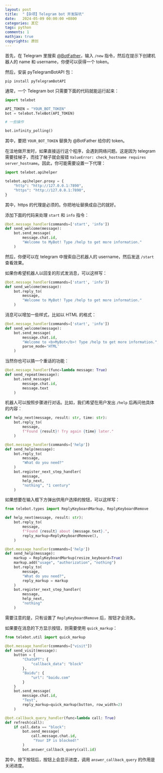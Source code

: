 ```yaml
---
layout: post
title:  "【杂项】Telegram bot 开发踩坑"
date:   2024-05-09 00:00:00 +0800
categories: 其它
tags: python
comments: 1
mathjax: true
copyrights: 原创
---
```


首先，在 Telegram 里搜索 [@BotFather](https://t.me/BotFather)，输入 `/new` 指令，然后在提示下创建机器人的 name 和 username，你便可以获得一个 token。

然后，安装 pyTelegramBotAPI 包：

```shell
pip install pyTelegramBotAPI
```

通常，一个 Telegram bot 只需要下面的代码就能运行起来：

```python
import telebot

API_TOKEN = "YOUR_BOT_TOKEN"
bot = telebot.TeleBot(API_TOKEN)

# 一些操作

bot.infinity_polling()
```

其中，要把 `YOUR_BOT_TOKEN` 替换为 @BotFather 给你的 token。

在洼地做开发时，如果直接运行这个程序，会遇到网络问题。这是因为 telegram 需要挂梯子，而挂了梯子就会报错 `ValueError: check_hostname requires server_hostname`。因此，你可能需要设置一下代理：

```python
import telebot.apihelper

telebot.apihelper.proxy = {
    "http": "http://127.0.0.1:7890",
    "https": "http://127.0.0.1:7890",
}
```

其中，https 的代理是必须的。你把地址替换成自己的就好。

添加下面的代码来处理 `start` 和 `info` 指令：

```python
@bot.message_handler(commands=['start', 'info'])
def send_welcome(message):
    bot.send_message(
        message.chat.id, 
        "Welcome to MyBot! Type /help to get more information."
    )
```

然后，你便可以在 telegram 中搜索自己机器人的 username，然后发送 `/start` 查看效果。

如果你希望机器人以回复的形式发消息，可以这样写：

```python
@bot.message_handler(commands=['start', 'info'])
def send_welcome(message):
    bot.reply_to(
        message, 
        "Welcome to MyBot! Type /help to get more information."
    )
```

消息可以增加一些样式，比如以 HTML 的格式：

```python
@bot.message_handler(commands=['start', 'info'])
def send_welcome(message):
    bot.send_message(
        message.chat.id, 
        "Welcome to <b>MyBot</b>! Type /help to get more information.",
        parse_mode='HTML'
    )
```

当然你也可以搞一个重话的功能：

```python
@bot.message_handler(func=lambda message: True)
def send_repeat(message):
    bot.send_message(
        message.chat.id, 
        message.text
    )
```

机器人可以按照步骤进行对话。比如，我们希望在用户发出 `/help` 后再问他具体的内容：

```python
def help_next(message, result: str, time: str):
    bot.reply_to(
        message, 
        f"Found {result}! Try again {time} later."
    )

@bot.message_handler(commands=['help'])
def send_help(message):
    bot.reply_to(
        message, 
        "What do you need?"
    )
    bot.register_next_step_handler(
        message, 
        help_next, 
        "nothing", "1 century"
    )
```

如果想要在输入框下方弹出供用户选择的按钮，可以这样写：

```python
from telebot.types import ReplyKeyboardMarkup, ReplyKeyboardRemove

def help_next(message, result: str):
    bot.reply_to(
        message,
        f"Found {result} about {message.text}.",
        reply_markup=ReplyKeyboardRemove(),
    )

@bot.message_handler(commands=['help'])
def send_help(message):
    markup = ReplyKeyboardMarkup(resize_keyboard=True)
    markup.add("usage", "authorization", "nothing")
    bot.reply_to(
        message, 
        "What do you need?",
        reply_markup = markup
    )
    bot.register_next_step_handler(
        message, 
        help_next, 
        "nothing"
    )
```

需要注意的是，只有设置了 `ReplyKeyboardRemove` 后，按钮才会消失。

如果要在消息的下方显示按钮，则需要使用 `quick_markup`：

```python
from telebot.util import quick_markup

@bot.message_handler(commands=["visit"])
def send_visit(message):
    button = {
        "ChatGPT": {
            "callback_data": "block"
        }, 
        "Baidu": {
            "url": "baidu.com"
        }
    }
    bot.send_message(
        message.chat.id, 
        "Test", 
        reply_markup=quick_markup(button, row_width=2)
    )

@bot.callback_query_handler(func=lambda call: True)
def refresh(call):
    if call.data == "block":
        bot.send_message(
            call.message.chat.id,
             "Your IP is blocked!"
        )
        bot.answer_callback_query(call.id)
```

其中，按下按钮后，按钮上会显示进度，调用 `answer_callback_query` 的作用是关闭进度。
